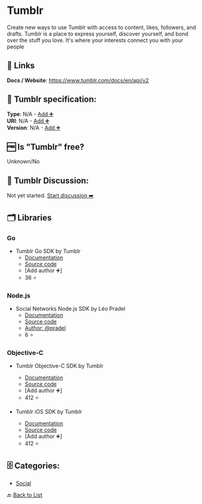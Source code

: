 # Tumblr
Create new ways to use Tumblr with access to content, likes, followers, and drafts. Tumblr is a place to express yourself, discover yourself, and bond over the stuff you love. It's where your interests connect you with your people

##  🔗 Links
**Docs / Website**: https://www.tumblr.com/docs/en/api/v2

## 🧬 Tumblr specification:
**Type**: N/A - [Add ➕](https://github.com/apis-list/apis-list/edit/main/apis-list.yaml)  
**URI**: N/A - [Add ➕](https://github.com/apis-list/apis-list/edit/main/apis-list.yaml)  
**Version**: N/A - [Add ➕](https://github.com/apis-list/apis-list/edit/main/apis-list.yaml)

## 🆓 Is "Tumblr" free?
 Unknown/No 

## 💬 Tumblr Discussion:
Not yet started. [Start discussion ➡️](https://github.com/apis-list/apis-list/discussions/new)

## 🗂️ Libraries
### Go
- Tumblr Go SDK by Tumblr
    - [Documentation](https://engineering.tumblr.com/post/154723895033/golang-and-the-tumblr-api)
    - [Source code](https://github.com/tumblr/tumblrclient.go)
    - [Add author ➕]
    - 36 ⭐

### Node.js
- Social Networks Node.js SDK by Léo Pradel
    - [Documentation](https://www.npmjs.com/package/node-social-api)
    - [Source code](https://github.com/pradel/node-social-api)
    - [Author: @pradel](https://github.com/pradel)
    - 6 ⭐

### Objective-C
- Tumblr Objective-C SDK by Tumblr
    - [Documentation](http://developers.tumblr.com/clients)
    - [Source code](https://github.com/tumblr/TMTumblrSDK)
    - [Add author ➕]
    - 412 ⭐

-  Tumblr iOS SDK by Tumblr
    - [Documentation](http://tumblr.github.io/TMTumblrSDK/)
    - [Source code](https://github.com/tumblr/TMTumblrSDK)
    - [Add author ➕]
    - 412 ⭐


## 🗄️ Categories:
- [Social](https://github.com/apis-list/apis-list#social-)

🔙  [Back to List](https://github.com/apis-list/apis-list)
